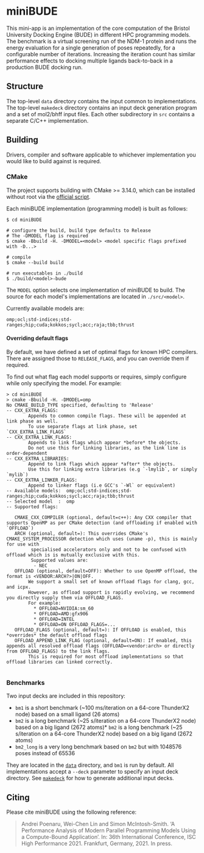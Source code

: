 # miniBUDE

This mini-app is an implementation of the core computation of the Bristol University Docking Engine (BUDE) in different HPC programming models.
The benchmark is a virtual screening run of the NDM-1 protein and runs the energy evaluation for a single generation of poses repeatedly, for a configurable number of iterations.
Increasing the iteration count has similar performance effects to docking multiple ligands back-to-back in a production BUDE docking run.

## Structure

The top-level `data` directory contains the input common to implementations.
The top-level `makedeck` directory contains an input deck generation program and a set of mol2/bhff input files.
Each other subdirectory in `src` contains a separate C/C++ implementation.

## Building

Drivers, compiler and software applicable to whichever implementation you would like to build against is required.

### CMake

The project supports building with CMake >= 3.14.0, which can be installed without root via the [official script](https://cmake.org/download/).

Each miniBUDE implementation (programming model) is built as follows:

```shell
$ cd miniBUDE

# configure the build, build type defaults to Release
# The -DMODEL flag is required
$ cmake -Bbuild -H. -DMODEL=<model> <model specific flags prefixed with -D...>

# compile
$ cmake --build build

# run executables in ./build
$ ./build/<model>-bude
```

The `MODEL` option selects one implementation of miniBUDE to build.
The source for each model's implementations are located in `./src/<model>`.

Currently available models are:
```
omp;ocl;std-indices;std-ranges;hip;cuda;kokkos;sycl;acc;raja;tbb;thrust
```

#### Overriding default flags
By default, we have defined a set of optimal flags for known HPC compilers.
There are assigned those to `RELEASE_FLAGS`, and you can override them if required.

To find out what flag each model supports or requires, simply configure while only specifying the model.
For example:
```shell
> cd miniBUDE
> cmake -Bbuild -H. -DMODEL=omp 
No CMAKE_BUILD_TYPE specified, defaulting to 'Release'
-- CXX_EXTRA_FLAGS: 
        Appends to common compile flags. These will be appended at link phase as well.
        To use separate flags at link phase, set `CXX_EXTRA_LINK_FLAGS`
-- CXX_EXTRA_LINK_FLAGS: 
        Appends to link flags which appear *before* the objects.
        Do not use this for linking libraries, as the link line is order-dependent
-- CXX_EXTRA_LIBRARIES: 
        Append to link flags which appear *after* the objects.
        Use this for linking extra libraries (e.g `-lmylib`, or simply `mylib`)
-- CXX_EXTRA_LINKER_FLAGS: 
        Append to linker flags (i.e GCC's `-Wl` or equivalent)
-- Available models:  omp;ocl;std-indices;std-ranges;hip;cuda;kokkos;sycl;acc;raja;tbb;thrust
-- Selected model  :  omp
-- Supported flags:

   CMAKE_CXX_COMPILER (optional, default=c++): Any CXX compiler that supports OpenMP as per CMake detection (and offloading if enabled with `OFFLOAD`)
   ARCH (optional, default=): This overrides CMake's CMAKE_SYSTEM_PROCESSOR detection which uses (uname -p), this is mainly for use with
         specialised accelerators only and not to be confused with offload which is is mutually exclusive with this.
         Supported values are:
          - NEC
   OFFLOAD (optional, default=OFF): Whether to use OpenMP offload, the format is <VENDOR:ARCH?>|ON|OFF.
        We support a small set of known offload flags for clang, gcc, and icpx.
        However, as offload support is rapidly evolving, we recommend you directly supply them via OFFLOAD_FLAGS.
        For example:
          * OFFLOAD=NVIDIA:sm_60
          * OFFLOAD=AMD:gfx906
          * OFFLOAD=INTEL
          * OFFLOAD=ON OFFLOAD_FLAGS=...
   OFFLOAD_FLAGS (optional, default=): If OFFLOAD is enabled, this *overrides* the default offload flags
   OFFLOAD_APPEND_LINK_FLAG (optional, default=ON): If enabled, this appends all resolved offload flags (OFFLOAD=<vendor:arch> or directly from OFFLOAD_FLAGS) to the link flags.
        This is required for most offload implementations so that offload libraries can linked correctly.


```

### Benchmarks

Two input decks are included in this repository:

* `bm1` is a short benchmark (~100 ms/iteration on a 64-core ThunderX2 node) based on a small ligand (26 atoms)
* `bm2` is a long benchmark (~25 s/iteration on a 64-core ThunderX2 node) based on a big ligand (2672 atoms)* `bm2` is a long benchmark (~25 s/iteration on a 64-core ThunderX2 node) based on a big ligand (2672 atoms)
* `bm2_long` is a very long benchmark based on `bm2` but with 1048576 poses instead of 65536

They are located in the [`data`](data/) directory, and `bm1` is run by default.
All implementations accept a `--deck` parameter to specify an input deck directory.
See [`makedeck`](makedeck/) for how to generate additional input decks.

## Citing

Please cite miniBUDE using the following reference:

> Andrei Poenaru, Wei-Chen Lin and Simon McIntosh-Smith. ‘A Performance Analysis of Modern Parallel Programming Models Using a Compute-Bound Application’. In: 36th International Conference, ISC High Performance 2021. Frankfurt, Germany, 2021. In press.
